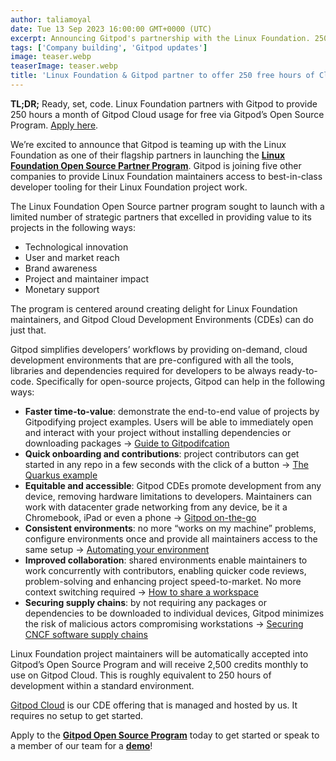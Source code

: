 ```yaml
---
author: taliamoyal
date: Tue 13 Sep 2023 16:00:00 GMT+0000 (UTC)
excerpt: Announcing Gitpod's partnership with the Linux Foundation. 250 hours per month free for Linux Foundation project maintainers.
tags: ['Company building', 'Gitpod updates']
image: teaser.webp
teaserImage: teaser.webp
title: 'Linux Foundation & Gitpod partner to offer 250 free hours of Cloud Development Environments monthly'
---
```


<script>
	import QuotesBlog from '$lib/components/quotes-blog.svelte';
	import { linuxfoundation_quotes } from '$lib/contents/blog';
</script>

**TL;DR;** Ready, set, code. Linux Foundation partners with Gitpod to provide 250 hours a month of Gitpod Cloud usage for free via Gitpod’s Open Source Program. [Apply here](/discover/opensource).

We’re excited to announce that Gitpod is teaming up with the Linux Foundation as one of their flagship partners in launching the [**Linux Foundation Open Source Partner Program**](https://www.linuxfoundation.org/projects/partnerships). Gitpod is joining five other companies to provide Linux Foundation maintainers access to best-in-class developer tooling for their Linux Foundation project work.

The Linux Foundation Open Source partner program sought to launch with a limited number of strategic partners that excelled in providing value to its projects in the following ways:

-   Technological innovation
-   User and market reach
-   Brand awareness
-   Project and maintainer impact
-   Monetary support

The program is centered around creating delight for Linux Foundation maintainers, and Gitpod Cloud Development Environments (CDEs) can do just that.

Gitpod simplifies developers’ workflows by providing on-demand, cloud development environments that are pre-configured with all the tools, libraries and dependencies required for developers to be always ready-to-code. Specifically for open-source projects, Gitpod can help in the following ways:

-   **Faster time-to-value**: demonstrate the end-to-end value of projects by Gitpodifying project examples. Users will be able to immediately open and interact with your project without installing dependencies or downloading packages → [Guide to Gitpodifcation](https://www.gitpod.io/guides/gitpodify)
-   **Quick onboarding and contributions**: project contributors can get started in any repo in a few seconds with the click of a button → [The Quarkus example](https://www.youtube.com/watch?v=xavCCZyVlGg)
-   **Equitable and accessible**: Gitpod CDEs promote development from any device, removing hardware limitations to developers. Maintainers can work with datacenter grade networking from any device, be it a Chromebook, iPad or even a phone → [Gitpod on-the-go](https://www.youtube.com/watch?v=pS22i4vFxyk)
-   **Consistent environments**: no more “works on my machine” problems, configure environments once and provide all maintainers access to the same setup → [Automating your environment](https://www.youtube.com/watch?v=E95oV_iqUtI)
-   **Improved collaboration**: shared environments enable maintainers to work concurrently with contributors, enabling quicker code reviews, problem-solving and enhancing project speed-to-market. No more context switching required → [How to share a workspace](https://www.youtube.com/watch?v=HcKlXfKpolM)
-   **Securing supply chains**: by not requiring any packages or dependencies to be downloaded to individual devices, Gitpod minimizes the risk of malicious actors compromising workstations → [Securing CNCF software supply chains](https://www.gitpod.io/blog/securing-cncf-software-supply-chains-with-cd-es)

<QuotesBlog quotes={linuxfoundation_quotes} class="my-small mx-auto text-sm" />

Linux Foundation project maintainers will be automatically accepted into Gitpod’s Open Source Program and will receive 2,500 credits monthly to use on Gitpod Cloud. This is roughly equivalent to 250 hours of development within a standard environment.

[Gitpod Cloud](/cloud) is our CDE offering that is managed and hosted by us. It requires no setup to get started.

Apply to the [**Gitpod Open Source Program**](/discover/opensource) today to get started or speak to a member of our team for a [**demo**](/contact/get-demo)!
